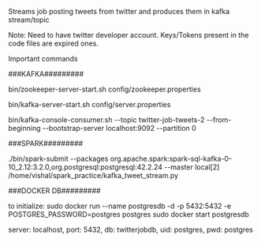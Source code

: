 Streams job posting tweets from twitter and produces them in kafka stream/topic

Note: Need to have twitter developer account. Keys/Tokens present in the code files are expired ones.

Important commands


###KAFKA#########

bin/zookeeper-server-start.sh config/zookeeper.properties

bin/kafka-server-start.sh config/server.properties

bin/kafka-console-consumer.sh --topic twitter-job-tweets-2 --from-beginning --bootstrap-server localhost:9092 --partition 0





###SPARK#########

./bin/spark-submit --packages org.apache.spark:spark-sql-kafka-0-10_2.12:3.2.0,org.postgresql:postgresql:42.2.24 --master local[2] /home/vishal/spark_practice/kafka_tweet_stream.py


###DOCKER DB#########

to initialize: sudo docker run --name postgresdb -d -p 5432:5432 -e POSTGRES_PASSWORD=postgres postgres
sudo docker start postgresdb


  server: localhost,
  port: 5432,
  db: twitterjobdb,
  uid: postgres,
  pwd: postgres
